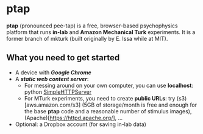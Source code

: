 # **ptap**

**ptap** (pronounced pee-tap) is a free, browser-based psychophysics platform that runs **in-lab** and **Amazon Mechanical Turk** experiments. It is a former branch of mkturk (built originally by E. Issa while at MIT). 

## What you need to get started

* A device with **_Google Chrome_**
* A **_static web content server_**:  
    * For messing around on your own computer, you can use **localhost**: python [SimpleHTTPServer](https://docs.python.org/2/library/simplehttpserver.html)  
    * For MTurk experiments, you need to create **public URLs**: try (s3)[aws.amazon.com/s3] (5GB of storage/month is free and enough for the base **ptap** code and a reasonable number of stimulus images), (Apache)[https://httpd.apache.org/], ...
* Optional: a Dropbox account (for saving in-lab data)
